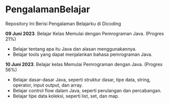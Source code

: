# PengalamanBelajar
Repository Ini Berisi Pengalaman Belajarku di Dicoding

**09 Juni 2023**. 
Belajar Kelas Memulai dengan Pemrograman Java. (Progres 21%)
  * Belajar tentang apa itu Java dan alasan menggunakannya.
  * Belajar tools yang dapat menjalankan bahasa pemrograman Java.

**10 Juni 2023**. 
Belajar kelas Memulai Pemrograman dengan Java. (Progres 56%)
  * Belajar dasar-dasar Java, seperti struktur dasar, tipe data, string, operator, input output, dan array.
  * Belajar control flow dalam Java, seperti perulangan dan percabangan.
  * Belajar tipe data koleksi, seperti list, set, dan map.

